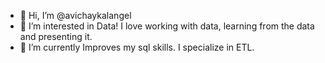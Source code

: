 - 👋 Hi, I’m @avichaykalangel
- 👀 I’m interested in Data! I love  working with data, learning from the data and presenting it.
- 🌱 I’m currently Improves my sql skills. I specialize in ETL.

<!---
avichaykalangel/avichaykalangel is a ✨ special ✨ repository because its `README.md` (this file) appears on your GitHub profile.
You can click the Preview link to take a look at your changes.
--->
